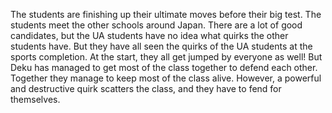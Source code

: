 The students are finishing up their ultimate moves before their big test. The students meet the other schools around Japan. There are a lot of good candidates, but the UA students have no idea what quirks the other students have. But they have all seen the quirks of the UA students at the sports completion. At the start, they all get jumped by everyone as well! But Deku has managed to get most of the class together to defend each other. Together they manage to keep most of the class alive. However, a powerful and destructive quirk scatters the class, and they have to fend for themselves.